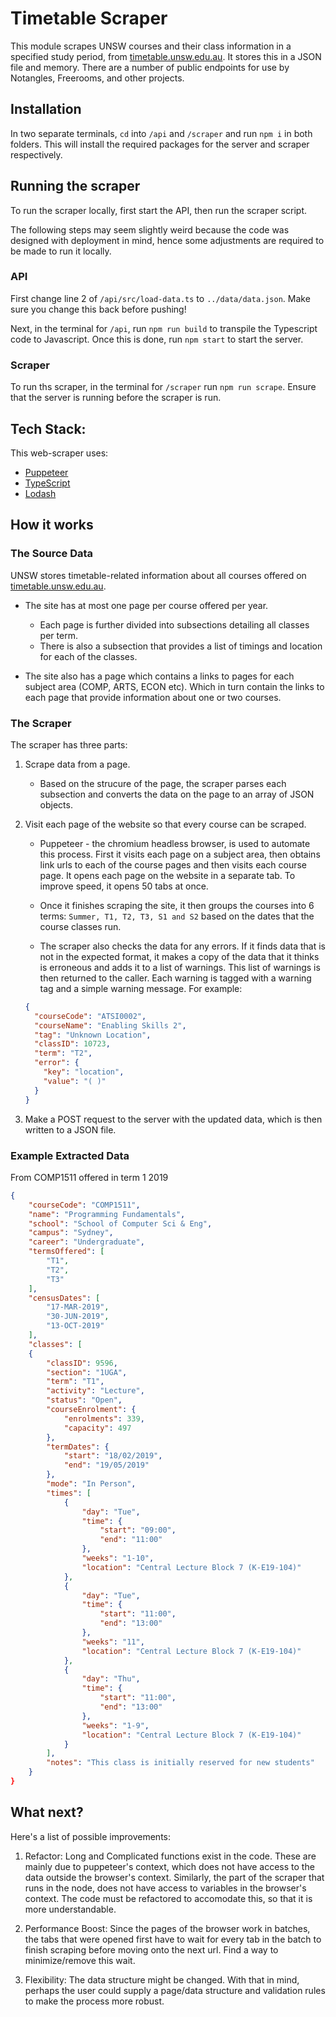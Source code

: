 # Timetable Scraper

This module scrapes UNSW courses and their class information in a specified study period, from [timetable.unsw.edu.au](https://timetable.unsw.edu.au/). It stores this in a JSON file and memory. There are a number of public endpoints for use by Notangles, Freerooms, and other projects.

## Installation

In two separate terminals, `cd` into `/api` and `/scraper` and run `npm i` in both folders. This will install the required packages for the server and scraper respectively.

## Running the scraper

To run the scraper locally, first start the API, then run the scraper script.

The following steps may seem slightly weird because the code was designed with deployment in mind, hence some adjustments are required to be made to run it locally.

### API

First change line 2 of `/api/src/load-data.ts` to `../data/data.json`. Make sure you change this back before pushing!

Next, in the terminal for `/api`, run `npm run build` to transpile the Typescript code to Javascript. Once this is done, run `npm start` to start the server.

### Scraper

To run ths scraper, in the terminal for `/scraper` run `npm run scrape`. Ensure that the server is running before the scraper is run.

## Tech Stack:

This web-scraper uses:

- [Puppeteer](https://github.com/puppeteer/puppeteer)
- [TypeScript](https://www.typescriptlang.org/)
- [Lodash](https://lodash.com/)

## How it works

### The Source Data

UNSW stores timetable-related information about all courses offered on [timetable.unsw.edu.au](https://timetable.unsw.edu.au/).

- The site has at most one page per course offered per year.

  - Each page is further divided into subsections detailing all classes per term.
  - There is also a subsection that provides a list of timings and location for each of the classes.

- The site also has a page which contains a links to pages for each subject area (COMP, ARTS, ECON etc). Which in turn contain the links to each page that provide information about one or two courses.

### The Scraper

The scraper has three parts:

1. Scrape data from a page.

   - Based on the strucure of the page, the scraper parses each subsection and converts the data on the page to an array of JSON objects.

2. Visit each page of the website so that every course can be scraped.

   - Puppeteer - the chromium headless browser, is used to automate this process. First it visits each page on a subject area, then obtains link urls to each of the course pages and then visits each course page.
     It opens each page on the website in a separate tab. To improve speed, it opens 50 tabs at once.

   - Once it finishes scraping the site, it then groups the courses into 6 terms: `Summer, T1, T2, T3, S1 and S2` based on the dates that the course classes run.

   - The scraper also checks the data for any errors. If it finds data that is not in the expected format, it makes a copy of the data that it thinks is erroneous and adds it to a list of warnings. This list of warnings is then returned to the caller. Each warning is tagged with a warning tag and a simple warning message. For example:

   ```json
   {
     "courseCode": "ATSI0002",
     "courseName": "Enabling Skills 2",
     "tag": "Unknown Location",
     "classID": 10723,
     "term": "T2",
     "error": {
       "key": "location",
       "value": "( )"
     }
   }
   ```
3. Make a POST request to the server with the updated data, which is then written to a JSON file.

### Example Extracted Data

From COMP1511 offered in term 1 2019

```json
{
    "courseCode": "COMP1511",
    "name": "Programming Fundamentals",
    "school": "School of Computer Sci & Eng",
    "campus": "Sydney",
    "career": "Undergraduate",
    "termsOffered": [
        "T1",
        "T2",
        "T3"
    ],
    "censusDates": [
        "17-MAR-2019",
        "30-JUN-2019",
        "13-OCT-2019"
    ],
    "classes": [
    {
        "classID": 9596,
        "section": "1UGA",
        "term": "T1",
        "activity": "Lecture",
        "status": "Open",
        "courseEnrolment": {
            "enrolments": 339,
            "capacity": 497
        },
        "termDates": {
            "start": "18/02/2019",
            "end": "19/05/2019"
        },
        "mode": "In Person",
        "times": [
            {
                "day": "Tue",
                "time": {
                    "start": "09:00",
                    "end": "11:00"
                },
                "weeks": "1-10",
                "location": "Central Lecture Block 7 (K-E19-104)"
            },
            {
                "day": "Tue",
                "time": {
                    "start": "11:00",
                    "end": "13:00"
                },
                "weeks": "11",
                "location": "Central Lecture Block 7 (K-E19-104)"
            },
            {
                "day": "Thu",
                "time": {
                    "start": "11:00",
                    "end": "13:00"
                },
                "weeks": "1-9",
                "location": "Central Lecture Block 7 (K-E19-104)"
            }
        ],
        "notes": "This class is initially reserved for new students"
    }
}
```

## What next?

Here's a list of possible improvements:

1. Refactor: Long and Complicated functions exist in the code. These are mainly due to puppeteer's context, which does not have access to the data outside the browser's context. Similarly, the part of the scraper that runs in the node, does not have access to variables in the browser's context. The code must be refactored to accomodate this, so that it is more understandable.

2. Performance Boost: Since the pages of the browser work in batches, the tabs that were opened first have to wait for every tab in the batch to finish scraping before moving onto the next url. Find a way to minimize/remove this wait.

3. Flexibility: The data structure might be changed. With that in mind, perhaps the user could supply a page/data structure and validation rules to make the process more robust.
